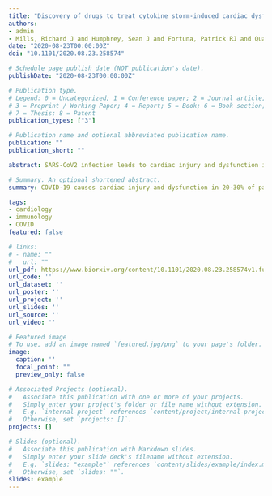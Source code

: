 ```yaml
---
title: "Discovery of drugs to treat cytokine storm-induced cardiac dysfunction using human cardiac organoids"
authors:
- admin
- Mills, Richard J and Humphrey, Sean J and Fortuna, Patrick RJ and Quaife-Ryan, Gregory A and Mehdiabadi, Neda R and Devilee, Lynn and Voges, Holly K and Reynolds, Liam T and Krumeich, Sophie and Mathieson, Ellen and Griffen, Brendan and Titmarsh, Drew and Porrello, Enzo R and Smyth, Mark J and Engwerda, Christian R and MacDonald, Kelli PA and Bald, Tobias and James, David E and Hudson, James E
date: "2020-08-23T00:00:00Z"
doi: "10.1101/2020.08.23.258574"

# Schedule page publish date (NOT publication's date).
publishDate: "2020-08-23T00:00:00Z"

# Publication type.
# Legend: 0 = Uncategorized; 1 = Conference paper; 2 = Journal article;
# 3 = Preprint / Working Paper; 4 = Report; 5 = Book; 6 = Book section;
# 7 = Thesis; 8 = Patent
publication_types: ["3"]

# Publication name and optional abbreviated publication name.
publication: ""
publication_short: ""

abstract: SARS-CoV2 infection leads to cardiac injury and dysfunction in 20-30% of hospitalized patients and higher rates of mortality in patients with pre-existing cardiovascular disease. Inflammatory factors released as part of the cytokine storm are thought to play a critical role in cardiac dysfunction in severe COVID-19 patients4. Here we use human cardiac organoids combined with high sensitivity phosphoproteomics and single nuclei RNA sequencing to identify inflammatory targets inducing cardiac dysfunction. This state-of-the-art pipeline allowed rapid deconvolution of mechanisms and identification of putative therapeutics. We identify a novel interferon-γ driven BRD4 (bromodomain protein 4)-fibrosis/iNOS axis as a key intracellular mediator of inflammation-induced cardiac dysfunction. This axis is therapeutically targetable using BRD4 inhibitors, which promoted full recovery of function in human cardiac organoids and prevented severe inflammation and death in a cytokine-storm mouse model. The BRD inhibitor INCB054329 was the most efficacious, and is a prime candidate for drug repurposing to attenuate cardiac dysfunction and improve COVID-19 mortality in humans.

# Summary. An optional shortened abstract.
summary: COVID-19 causes cardiac injury and dysfunction in 20-30% of patients. Using human cardiac organoids combined with high sensitivity phosphoproteomics, we identify the drug INCB054329 as a prime candidate for drug repurposing to attenuate cardiac dysfunction and improve COVID-19 mortality in humans.

tags:
- cardiology
- immunology
- COVID
featured: false

# links:
# - name: ""
#   url: ""
url_pdf: https://www.biorxiv.org/content/10.1101/2020.08.23.258574v1.full.pdf
url_code: ''
url_dataset: ''
url_poster: ''
url_project: ''
url_slides: ''
url_source: ''
url_video: ''

# Featured image
# To use, add an image named `featured.jpg/png` to your page's folder. 
image:
  caption: ''
  focal_point: ""
  preview_only: false

# Associated Projects (optional).
#   Associate this publication with one or more of your projects.
#   Simply enter your project's folder or file name without extension.
#   E.g. `internal-project` references `content/project/internal-project/index.md`.
#   Otherwise, set `projects: []`.
projects: []

# Slides (optional).
#   Associate this publication with Markdown slides.
#   Simply enter your slide deck's filename without extension.
#   E.g. `slides: "example"` references `content/slides/example/index.md`.
#   Otherwise, set `slides: ""`.
slides: example
---
```

